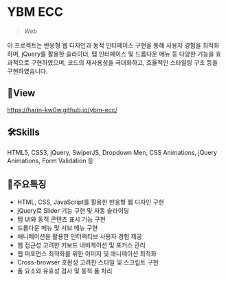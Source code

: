 # **YBM ECC**
>*Web*

이 프로젝트는 반응형 웹 디자인과 동적 인터페이스 구현을 통해 사용자 경험을 최적화하며, jQuery를 활용한 슬라이더, 탭 인터페이스 및 드롭다운 메뉴 등 다양한 기능을 효과적으로 구현하였으며, 코드의 재사용성을 극대화하고, 효율적인 스타일링 구조 등을 구현하였습니다. 

## 📑View
https://harin-kw0w.github.io/ybm-ecc/

## 🛠Skills
HTML5, CSS3, jQuery, SwiperJS, Dropdown Men, CSS Animations, jQuery Animations, Form Validation 등 

## 📣주요특징
* HTML, CSS, JavaScript를 활용한 반응형 웹 디자인 구현
* jQuery로 Slider 기능 구현 및 자동 슬라이딩
* 탭 UI와 동적 콘텐츠 표시 기능 구현
* 드롭다운 메뉴 및 서브 메뉴 구현
* 애니메이션을 활용한 인터랙티브 사용자 경험 제공
* 웹 접근성 고려한 키보드 내비게이션 및 포커스 관리
* 웹 퍼포먼스 최적화를 위한 이미지 및 애니메이션 최적화
* Cross-browser 호환성 고려한 스타일 및 스크립트 구현
* 폼 요소와 유효성 검사 및 동적 폼 처리

